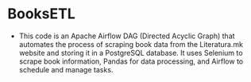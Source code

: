 # BooksETL
- This code is an Apache Airflow DAG (Directed Acyclic Graph) that automates the process
  of scraping book data from the Literatura.mk website and storing it in a PostgreSQL database.
  It uses Selenium to scrape book information, Pandas for data processing, and Airflow to schedule and manage tasks.
